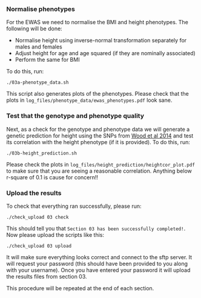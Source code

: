 ### Normalise phenotypes

For the EWAS we need to normalise the BMI and height phenotypes. The following will be done:

- Normalise height using inverse-normal transformation separately for males and females
- Adjust height for age and age squared (if they are nominally associated)
- Perform the same for BMI

To do this, run:

    ./03a-phenotype_data.sh

This script also generates plots of the phenotypes. Please check that the plots in `log_files/phenotype_data/ewas_phenotypes.pdf` look sane.

### Test that the genotype and phenotype quality

Next, as a check for the genotype and phenotype data we will generate a genetic prediction for height using the SNPs from [Wood et al 2014](http://www.ncbi.nlm.nih.gov/pubmed/25282103) and test its correlation with the height phenotype (if it is provided). To do this, run:

    ./03b-height_prediction.sh

Please check the plots in `log_files/height_prediction/heightcor_plot.pdf` to make sure that you are seeing a reasonable correlation. Anything below r-square of 0.1 is cause for concern!!


### Upload the results

To check that everything ran successfully, please run:

```
./check_upload 03 check
```

This should tell you that `Section 03 has been successfully completed!`. Now please upload the scripts like this:

```
./check_upload 03 upload
```

It will make sure everything looks correct and connect to the sftp server. It will request your password (this should have been provided to you along with your username). Once you have entered your password it will upload the results files from section 03.

This procedure will be repeated at the end of each section.